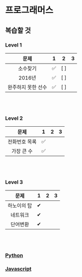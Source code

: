 # 프로그래머스

## 복습할 것

### Level 1

|        문제        |  1  |  2  | 3   |
| :----------------: | :-: | :-: | --- |
|      소수찾기      |  ✅  | [ ] |     |
|       2016년       |  ✅  | [ ] |     |
| 완주하지 못한 선수 |  ✅  | [ ] |     |

<br/><br/>

### Level 2

| 문제 |  1  |  2  | 3   |
| :--: | :-: | :-: | --- |
| 전화번호 목록| ✅ |     |     |
| 가장 큰 수 | ✅|   |   |
<br/><br/>

### Level 3

|    문제     |  1  |  2  | 3   |
| :---------: | :-: | :-: | --- |
| 하노이의 탑 |  ✔  |     |     |
|  네트워크   |  ✔  |     |     |
|  단어변환   |  ✔  |     |     |

<br/><br/>

### <a href="https://github.com/Jiyong95/Codingtest/blob/main/md_Python/README.md">Python</a>

### <a href="https://github.com/Jiyong95/Codingtest/blob/main/md_JS/README.md">Javascript</a>


